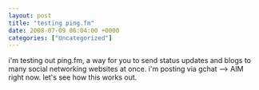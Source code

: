 ```yaml
---
layout: post
title: "testing ping.fm"
date: 2008-07-09 06:04:00 +0000
categories: ["Uncategorized"]
---
```


i'm testing out ping.fm, a way for you to send status updates and blogs to many social networking websites at once. i'm posting via gchat --> AIM right now. let's see how this works out.